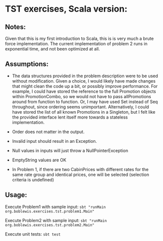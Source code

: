   # TST exercises, Scala version:
  
  ## Notes:
  
  Given that this is my first introduction to Scala, this is is very much a brute force implementation.  The current implementation of problem 2 runs in exponential time, and not been optimized at all. 
  
  ## Assumptions:
  - The data structures provided in the problem description were to be used without modification.  Given a choice, I would likely have made changes that might clean the code up a bit, or possibly improve performance. 
    For example, I could have stored the reference to the full Promotion objects within PromotionCombo, so we would not have to pass allPromotions around from function to function. Or, I may have used Set instead of Seq throughout, since ordering seems unimportant.
    Alternatively, I could have stored the list of all known Promotions in a Singleton, but I felt like the provided interface lent itself more towards a stateless implementation.
  
  - Order does not matter in the output.
  - Invalid input should result in an Exception.
  - Null values in inputs will just throw a NullPointerException
  - EmptyString values are OK
  - In Problem 1, if there are two CabinPrices with different rates for the same rate group and identical prices, one will be selected (selection criteria is undefined)
  
  ## Usage:
  
  Execute Problem1 with sample input:  `sbt "runMain org.boblewis.exercises.tst.problem1.Main"`
  
  Execute Problem2 with sample input:  `sbt "runMain org.boblewis.exercises.tst.problem2.Main"`
  
  Execute unit tests: `sbt test`